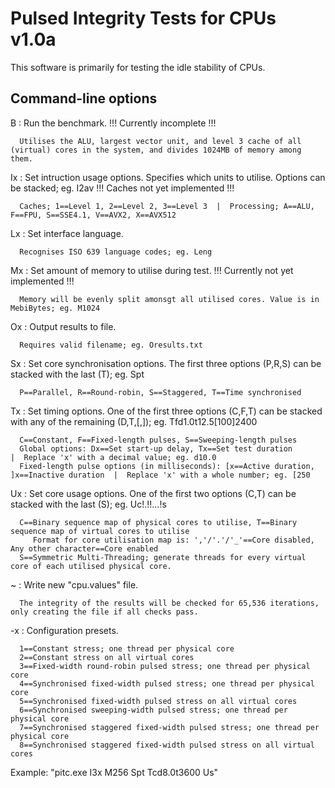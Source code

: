 # Pulsed Integrity Tests for CPUs v1.0a


This software is primarily for testing the idle stability of CPUs.


Command-line options
--------------------
 B  : Run the benchmark. !!! Currently incomplete !!!
 
      Utilises the ALU, largest vector unit, and level 3 cache of all (virtual) cores in the system, and divides 1024MB of memory among them.      
 Ix : Set intruction usage options. Specifies which units to utilise. Options can be stacked; eg. I2av !!! Caches not yet implemented !!!
 
      Caches; 1==Level 1, 2==Level 2, 3==Level 3  |  Processing; A==ALU, F==FPU, S==SSE4.1, V==AVX2, X==AVX512      
 Lx : Set interface language.
 
      Recognises ISO 639 language codes; eg. Leng
 Mx : Set amount of memory to utilise during test. !!! Currently not yet implemented !!!
 
      Memory will be evenly split amonsgt all utilised cores. Value is in MebiBytes; eg. M1024      
 Ox : Output results to file.
 
      Requires valid filename; eg. Oresults.txt      
 Sx : Set core synchronisation options. The first three options (P,R,S) can be stacked with the last (T); eg. Spt
 
      P==Parallel, R==Round-robin, S==Staggered, T==Time synchronised      
 Tx : Set timing options. One of the first three options (C,F,T) can be stacked with any of the remaining (D,T,[,]); eg. Tfd1.0t12.5[100]2400
 
      C==Constant, F==Fixed-length pulses, S==Sweeping-length pulses      
      Global options: Dx==Set start-up delay, Tx==Set test duration                             |  Replace 'x' with a decimal value; eg. d10.0      
      Fixed-length pulse options (in milliseconds): [x==Active duration, ]x==Inactive duration  |  Replace 'x' with a whole number; eg. [250      
 Ux : Set core usage options. One of the first two options (C,T) can be stacked with the last (S); eg. Uc!.!!...!s
 
      C==Binary sequence map of physical cores to utilise, T==Binary sequence map of virtual cores to utilise      
         Format for core utilisation map is: ','/'.'/'_'==Core disabled, Any other character==Core enabled         
      S==Symmetric Multi-Threading; generate threads for every virtual core of each utilised physical core.      
 ~  : Write new "cpu.values" file.
 
      The integrity of the results will be checked for 65,536 iterations, only creating the file if all checks pass.      
 -x : Configuration presets.
 
      1==Constant stress; one thread per physical core      
      2==Constant stress on all virtual cores      
      3==Fixed-width round-robin pulsed stress; one thread per physical core      
      4==Synchronised fixed-width pulsed stress; one thread per physical core      
      5==Synchronised fixed-width pulsed stress on all virtual cores      
      6==Synchronised sweeping-width pulsed stress; one thread per physical core      
      7==Synchronised staggered fixed-width pulsed stress; one thread per physical core      
      8==Synchronised staggered fixed-width pulsed stress on all virtual cores


Example: "pitc.exe I3x M256 Spt Tcd8.0t3600 Us"
